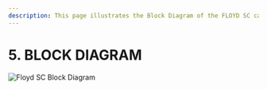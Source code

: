 ```yaml
---
description: This page illustrates the Block Diagram of the FLOYD SC carrier.
---
```


# 5. BLOCK DIAGRAM

![Floyd SC Block Diagram](broken-reference)
